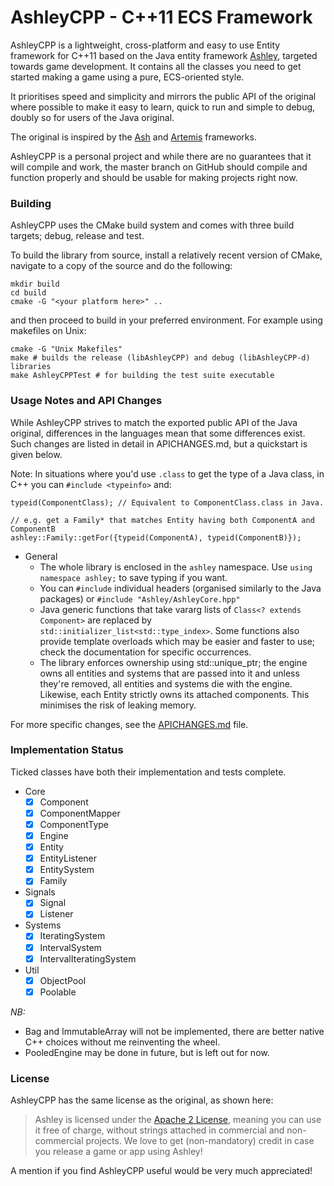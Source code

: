 AshleyCPP - C++11 ECS Framework
===============================

AshleyCPP is a lightweight, cross-platform and easy to use Entity framework for C++11 based on the Java entity framework
[Ashley](https://github.com/libgdx/ashley/), targeted towards game development. It contains all the classes you need to 
get started making a game using a pure, ECS-oriented style.

It prioritises speed and simplicity and mirrors the public API of the original where possible to make it easy to learn,
quick to run and simple to debug, doubly so for users of the Java original.

The original is inspired by the [Ash](http://www.ashframework.org/) and
[Artemis](http://gamadu.com/artemis/) frameworks.

AshleyCPP is a personal project and while there are no guarantees that it will compile and work, the master branch
on GitHub should compile and function properly and should be usable for making projects right now.

### Building

AshleyCPP uses the CMake build system and comes with three build targets; debug, release and test.

To build the library from source, install a relatively recent version of CMake, navigate to a copy of the source and
do the following:

    mkdir build
    cd build
    cmake -G "<your platform here>" ..

and then proceed to build in your preferred environment. For example using makefiles on Unix:

    cmake -G "Unix Makefiles"
    make # builds the release (libAshleyCPP) and debug (libAshleyCPP-d) libraries
    make AshleyCPPTest # for building the test suite executable


### Usage Notes and API Changes
While AshleyCPP strives to match the exported public API of the Java original, differences in the languages mean that
some differences exist. Such changes are listed in detail in APICHANGES.md, but a quickstart is given below.

Note: In situations where you'd use `.class` to get the type of a Java class, in C++ you can `#include <typeinfo>` and:

    typeid(ComponentClass); // Equivalent to ComponentClass.class in Java.  
    
    // e.g. get a Family* that matches Entity having both ComponentA and ComponentB
    ashley::Family::getFor({typeid(ComponentA), typeid(ComponentB)});
     
- General
  - The whole library is enclosed in the `ashley` namespace. Use `using namespace ashley;` to save typing if you want.
  - You can `#include` individual headers (organised similarly to the Java packages) or `#include "Ashley/AshleyCore.hpp"`
  - Java generic functions that take vararg lists of `Class<? extends Component>` are replaced by
    `std::initializer_list<std::type_index>`. Some functions also provide template overloads which may be easier and
    faster to use; check the documentation for specific occurrences.
  - The library enforces ownership using std::unique_ptr; the engine owns all entities and systems that are passed into
    it and unless they're removed, all entities and systems die with the engine. Likewise, each Entity strictly owns
    its attached components. This minimises the risk of leaking memory. 
  
For more specific changes, see the [APICHANGES.md](https://github.com/SgtCoDFish/AshleyCPP/blob/master/APICHANGES.md) file.

### Implementation Status
Ticked classes have both their implementation and tests complete.
- Core
  - [x] Component
  - [x] ComponentMapper
  - [x] ComponentType
  - [x] Engine
  - [x] Entity
  - [x] EntityListener
  - [x] EntitySystem
  - [x] Family
- Signals
  - [x] Signal
  - [x] Listener
- Systems
  - [x] IteratingSystem
  - [x] IntervalSystem
  - [x] IntervalIteratingSystem
- Util
  - [x] ObjectPool
  - [x] Poolable
  
*NB:*
- Bag and ImmutableArray will not be implemented, there are better native C++ choices without me reinventing the wheel.
- PooledEngine may be done in future, but is left out for now.

### License

AshleyCPP has the same license as the original, as shown here:

> Ashley is licensed under the [Apache 2 License](https://github.com/libgdx/ashley/blob/master/LICENSE), meaning you
> can use it free of charge, without strings attached in commercial and non-commercial projects. We love to
> get (non-mandatory) credit in case you release a game or app using Ashley!

A mention if you find AshleyCPP useful would be very much appreciated!